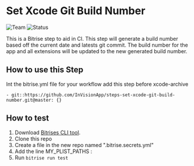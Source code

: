 # Set Xcode Git Build Number
![Team](https://img.shields.io/badge/team-silver-lightgray.svg)
![Status](https://img.shields.io/badge/status-active-green.svg)

This is a Bitrise step to aid in CI. This step will generate a build number based off the current date and latests git commit. The build number for the app and all extensions will be updated to the new generated build number.

## How to use this Step 

Int the bitrise.yml file for your workflow add this step before xcode-archive
```
- git::https://github.com/InVisionApp/steps-set-xcode-git-build-number.git@master: {}
````
    
## How to test

1. Download [Bitrises CLI tool](http://devcenter.bitrise.io/docs/bitrise-command-line-interface-how-to-guide).
2. Clone this repo
3. Create a file in the new repo named ".bitrise.secrets.yml"
4. Add the line
    MY_PLIST_PATHS : <directory to Xcode project>
5. Run `bitrise run test`
